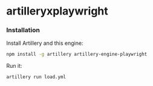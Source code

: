 # artilleryxplaywright
### Installation

Install Artillery and this engine:

```sh
npm install -g artillery artillery-engine-playwright
```


Run it:

```sh
artillery run load.yml
```


